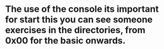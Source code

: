 # The use of the console its important for start this you can see someone exercises in the directories, from 0x00 for the basic onwards.
